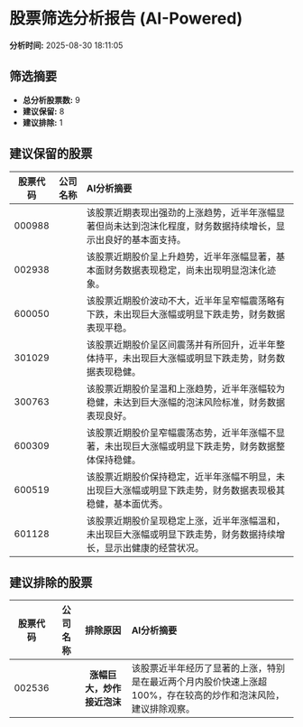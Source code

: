 # 股票筛选分析报告 (AI-Powered)

**分析时间:** 2025-08-30 18:11:05

## 筛选摘要

- **总分析股票数:** 9
- **建议保留:** 8
- **建议排除:** 1

## 建议保留的股票

| 股票代码 | 公司名称 | AI分析摘要 |
|:---:|:---:|:---|
| 000988 |  | 该股票近期表现出强劲的上涨趋势，近半年涨幅显著但尚未达到泡沫化程度，财务数据持续增长，显示出良好的基本面支持。 |
| 002938 |  | 该股票近期股价呈上升趋势，近半年涨幅显著，基本面财务数据表现稳定，尚未出现明显泡沫化迹象。 |
| 600050 |  | 该股票近期股价波动不大，近半年呈窄幅震荡略有下跌，未出现巨大涨幅或明显下跌走势，财务数据表现平稳。 |
| 301029 |  | 该股票近期股价呈区间震荡并有所回升，近半年整体持平，未出现巨大涨幅或明显下跌走势，财务数据表现稳健。 |
| 300763 |  | 该股票近期股价呈温和上涨趋势，近半年涨幅较为稳健，未达到巨大涨幅的泡沫风险标准，财务数据表现良好。 |
| 600309 |  | 该股票近期股价呈窄幅震荡态势，近半年涨幅不显著，未出现巨大涨幅或明显下跌走势，财务数据整体保持稳健。 |
| 600519 |  | 该股票近期股价保持稳定，近半年涨幅不明显，未出现巨大涨幅或明显下跌走势，财务数据表现极其稳健，基本面优秀。 |
| 601128 |  | 该股票近期股价呈现稳定上涨，近半年涨幅温和，未出现巨大涨幅或明显下跌走势，财务数据持续增长，显示出健康的经营状况。 |

## 建议排除的股票

| 股票代码 | 公司名称 | 排除原因 | AI分析摘要 |
|:---:|:---:|:---:|:---|
| 002536 |  | **涨幅巨大，炒作接近泡沫** | 该股票近半年经历了显著的上涨，特别是在最近两个月内股价快速上涨超100%，存在较高的炒作和泡沫风险，建议排除观察。 |
